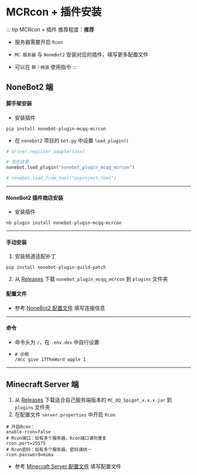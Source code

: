 # MCRcon + 插件安装

::: tip MCRcon + 插件
推荐程度：**推荐**

- 服务器需要开启 `Rcon`

- `MC 服务器` 与 `NoneBot2` 安装对应的插件，填写更多配置文件

- 可以在 `群丨频道` 使用指令
  :::

## NoneBot2 端

#### 脚手架安装

- 安装插件

<CodeGroup>
  <CodeGroupItem title="pip">

```shell
pip install nonebot-plugin-mcqq-mcrcon
```

  </CodeGroupItem>
</CodeGroup>

- 在 `nonebot2` 项目的 `bot.py` 中设置 `load_plugin()`

```python
# driver.register_adapter(xxx)

# 写在这里
nonebot.load_plugin("nonebot_plugin_mcqq_mcrcon")

# nonebot.load_from_toml("pyproject.toml")
```

---

#### NoneBot2 插件商店安装

- 安装插件

<CodeGroup>
  <CodeGroupItem title="nb">

```shell
nb plugin install nonebot-plugin-mcqq-mcrcon
```

  </CodeGroupItem>
</CodeGroup>

---

#### 手动安装

1. 安装频道适配补丁

<CodeGroup>
  <CodeGroupItem title="pip">

```shell
pip install nonebot-plugin-guild-patch
```

  </CodeGroupItem>
</CodeGroup>

2. 从 [Releases](https://github.com/17TheWord/nonebot-plugin-mcqq/releases) 下载 `nonebot_plugin_mcqq_mcrcon` 到 `plugins`
   文件夹

#### 配置文件

- 参考 [NoneBot2 配置文件](/mc_qq/config/#nonebot2) 填写连接信息

---

#### 命令

- 命令头为 `/`，在 `.env.dev` 中自行设置

- ```
  # 示例
  /mcc give 17TheWord apple 1
  ```

---

## Minecraft Server 端

1. 从 [Releases](https://github.com/17TheWord/nonebot-plugin-mcqq/releases) 下载适合自己服务端版本的 `MC_QQ_Spigot_x.x.x.jar`
   到 `plugins` 文件夹
2. 在配置文件 `server.properties` 中开启 `Rcon`

```properties
# 开启Rcon：
enable-rcon=false
# Rcon端口：如有多个服务器，Rcon端口请勿重复
rcon.port=25575
# Rcon密码：如有多个服务器，密码请统一 
rcon.password=mima
```

- 参考 [Minecraft Server 配置文件](/mc_qq/config/mcserver#minecraft-server) 填写配置文件
